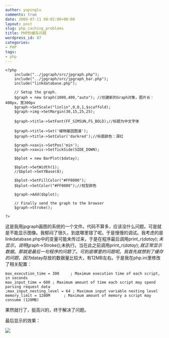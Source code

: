 ```yaml
---
author: yupinglu
comments: true
date: 2009-07-11 08:02:00+00:00
layout: post
slug: php_caching_problems
title: PHP的缓存问题
wordpress_id: 87
categories:
- PHP
tags:
- php
---
```


	<?php
		include("../jpgraph/src/jpgraph.php");
		include("../jpgraph/src/jpgraph_bar.php");
		include("linkdatabase.php");
		
		// Setup the graph.
		$graph = new Graph(1000,400,"auto"); //创建新的Graph对象，图片长：400px，宽300px
		$graph->SetScale("linlin",0,0,1,$scaffold);
		$graph->img->SetMargin(30,15,25,25);
		
		$graph->title->SetFont(FF_SIMSUN,FS_BOLD);//标题为中文字体
		
		$graph->title->Set('植物基因图谱');
		$graph->title->SetColor('darkred');//标题颜色：深红
		
		$graph->xaxis->SetPos('min');
		$graph->xaxis->SetTickSide(SIDE_DOWN);
		
		$bplot = new BarPlot($datay);
		
		$bplot->SetWidth(1);
		//$bplot->SetYBase(8);
		
		$bplot->SetFillColor("#FF0000");
		$bplot->SetColor("#FF0000");//柱型颜色
		
		$graph->Add($bplot);
		
		// Finally send the graph to the browser
		$graph->Stroke();
		
	?>

这是我用jpgraph画图的系统的一个文件。代码不算多，应该没什么问题。可是就是不能显示图像。我郁闷了很久，到底哪里错了呢。于是慢慢的调试。我考虑的是linkdatabase.php中的变量可能未传过来，于是在程序最后调用print_r($datay);未显示，说明$graph->Stroke();未执行。当在此之前调用print_r($datay);就正常显示数据。那就是最后一句程序的问题了。可到底哪里的问题呢。我首先就想到了缓存的问题，因为$datay存放的数据量比较大，有12MB左右。于是我在php.ini里修改了相关配置：

	max_execution_time = 300     ; Maximum execution time of each script, in seconds
	max_input_time = 600 ; Maximum amount of time each script may spend parsing request data
	;max_input_nesting_level = 64 ; Maximum input variable nesting level
	memory_limit = 1280M      ; Maximum amount of memory a script may consume (128MB)

果然就行了，挺高兴的，终于解决了问题。

最后显示的效果：

![](http://farm9.staticflickr.com/8065/8240926272_59db97fb7e_b.jpg)
